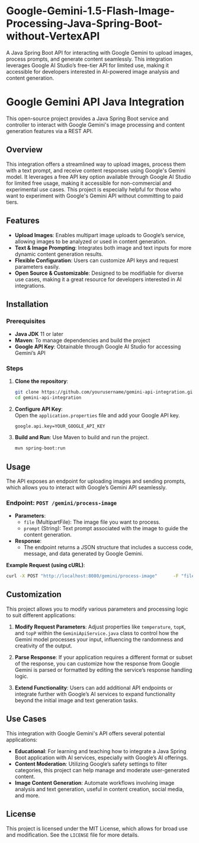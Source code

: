 # Google-Gemini-1.5-Flash-Image-Processing-Java-Spring-Boot-without-VertexAPI
A Java Spring Boot API for interacting with Google Gemini to upload images, process prompts, and generate content seamlessly. This integration leverages Google AI Studio’s free-tier API for limited use, making it accessible for developers interested in AI-powered image analysis and content generation.


# Google Gemini API Java Integration

This open-source project provides a Java Spring Boot service and controller to interact with Google Gemini's image processing and content generation features via a REST API.

## Overview

This integration offers a streamlined way to upload images, process them with a text prompt, and receive content responses using Google's Gemini model. It leverages a free API key option available through Google AI Studio for limited free usage, making it accessible for non-commercial and experimental use cases. This project is especially helpful for those who want to experiment with Google's Gemini API without committing to paid tiers.

## Features

- **Upload Images**: Enables multipart image uploads to Google’s service, allowing images to be analyzed or used in content generation.
- **Text & Image Prompting**: Integrates both image and text inputs for more dynamic content generation results.
- **Flexible Configuration**: Users can customize API keys and request parameters easily.
- **Open Source & Customizable**: Designed to be modifiable for diverse use cases, making it a great resource for developers interested in AI integrations.

## Installation

### Prerequisites

- **Java JDK** 11 or later
- **Maven**: To manage dependencies and build the project
- **Google API Key**: Obtainable through Google AI Studio for accessing Gemini’s API

### Steps

1. **Clone the repository**:

   ```bash
   git clone https://github.com/yourusername/gemini-api-integration.git
   cd gemini-api-integration
   ```

2. **Configure API Key**:  
   Open the `application.properties` file and add your Google API key.
   ```properties
   google.api.key=YOUR_GOOGLE_API_KEY
   ```

3. **Build and Run**:
   Use Maven to build and run the project.
   ```bash
   mvn spring-boot:run
   ```

## Usage

The API exposes an endpoint for uploading images and sending prompts, which allows you to interact with Google’s Gemini API seamlessly.

### Endpoint: `POST /gemini/process-image`

- **Parameters**:
    - `file` (MultipartFile): The image file you want to process.
    - `prompt` (String): Text prompt associated with the image to guide the content generation.
- **Response**:
    - The endpoint returns a JSON structure that includes a success code, message, and data generated by Google Gemini.

**Example Request (using cURL)**:
```bash
curl -X POST "http://localhost:8080/gemini/process-image"      -F "file=@/path/to/your/image.jpg"      -F "prompt=Describe the content of this image."
```

## Customization

This project allows you to modify various parameters and processing logic to suit different applications:

1. **Modify Request Parameters**:
   Adjust properties like `temperature`, `topK`, and `topP` within the `GeminiApiService.java` class to control how the Gemini model processes your input, influencing the randomness and creativity of the output.

2. **Parse Response**:
   If your application requires a different format or subset of the response, you can customize how the response from Google Gemini is parsed or formatted by editing the service’s response handling logic.

3. **Extend Functionality**:
   Users can add additional API endpoints or integrate further with Google’s AI services to expand functionality beyond the initial image and text generation tasks.

## Use Cases

This integration with Google Gemini's API offers several potential applications:

- **Educational**: For learning and teaching how to integrate a Java Spring Boot application with AI services, especially with Google’s AI offerings.
- **Content Moderation**: Utilizing Google’s safety settings to filter categories, this project can help manage and moderate user-generated content.
- **Image Content Generation**: Automate workflows involving image analysis and text generation, useful in content creation, social media, and more.

## License

This project is licensed under the MIT License, which allows for broad use and modification. See the `LICENSE` file for more details.
